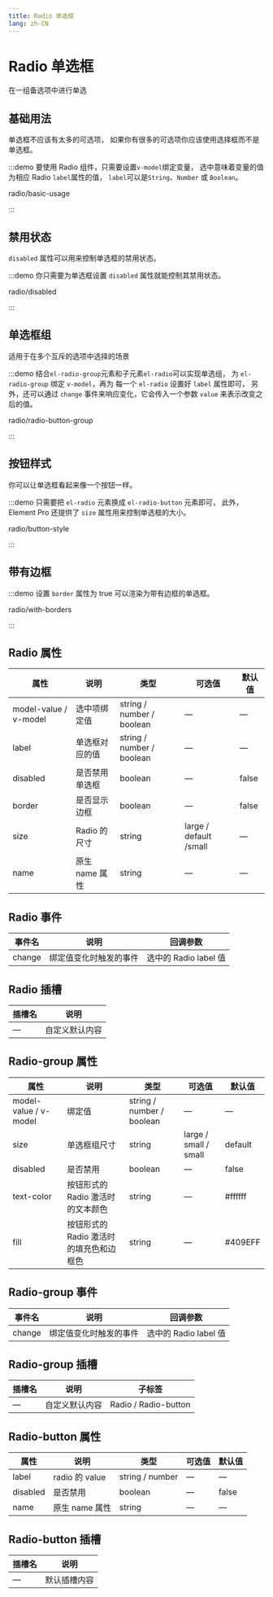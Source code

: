 ```yaml
---
title: Radio 单选框
lang: zh-CN
---
```


# Radio 单选框

在一组备选项中进行单选

## 基础用法

单选框不应该有太多的可选项， 如果你有很多的可选项你应该使用选择框而不是单选框。

:::demo 要使用 Radio 组件，只需要设置`v-model`绑定变量， 选中意味着变量的值为相应 Radio `label`属性的值， `label`可以是`String`、`Number` 或 `Boolean`。

radio/basic-usage

:::

## 禁用状态

`disabled` 属性可以用来控制单选框的禁用状态。

:::demo 你只需要为单选框设置 `disabled` 属性就能控制其禁用状态。

radio/disabled

:::

## 单选框组

适用于在多个互斥的选项中选择的场景

:::demo 结合`el-radio-group`元素和子元素`el-radio`可以实现单选组， 为 `el-radio-group` 绑定 `v-model`，再为 每一个 `el-radio` 设置好 `label` 属性即可， 另外，还可以通过 `change` 事件来响应变化，它会传入一个参数 `value` 来表示改变之后的值。

radio/radio-button-group

:::

## 按钮样式

你可以让单选框看起来像一个按钮一样。

:::demo 只需要把 `el-radio` 元素换成 `el-radio-button` 元素即可， 此外，Element Pro 还提供了 `size` 属性用来控制单选框的大小。

radio/button-style

:::

## 带有边框

:::demo 设置 `border` 属性为 true 可以渲染为带有边框的单选框。

radio/with-borders

:::

## Radio 属性

| 属性                    | 说明         | 类型                        | 可选值                    | 默认值   |
| --------------------- | ---------- | ------------------------- | ---------------------- | ----- |
| model-value / v-model | 选中项绑定值     | string / number / boolean | —                      | —     |
| label                 | 单选框对应的值    | string / number / boolean | —                      | —     |
| disabled              | 是否禁用单选框    | boolean                   | —                      | false |
| border                | 是否显示边框     | boolean                   | —                      | false |
| size                  | Radio 的尺寸  | string                    | large / default /small | —     |
| name                  | 原生 name 属性 | string                    | —                      | —     |

## Radio 事件

| 事件名    | 说明          | 回调参数              |
| ------ | ----------- | ----------------- |
| change | 绑定值变化时触发的事件 | 选中的 Radio label 值 |

## Radio 插槽

| 插槽名 | 说明      |
| --- | ------- |
| —   | 自定义默认内容 |

## Radio-group 属性

| 属性                    | 说明                      | 类型                        | 可选值                   | 默认值     |
| --------------------- | ----------------------- | ------------------------- | --------------------- | ------- |
| model-value / v-model | 绑定值                     | string / number / boolean | —                     | —       |
| size                  | 单选框组尺寸                  | string                    | large / small / small | default |
| disabled              | 是否禁用                    | boolean                   | —                     | false   |
| text-color            | 按钮形式的 Radio 激活时的文本颜色    | string                    | —                     | #ffffff |
| fill                  | 按钮形式的 Radio 激活时的填充色和边框色 | string                    | —                     | #409EFF |

## Radio-group 事件

| 事件名    | 说明          | 回调参数              |
| ------ | ----------- | ----------------- |
| change | 绑定值变化时触发的事件 | 选中的 Radio label 值 |

## Radio-group 插槽

| 插槽名 | 说明      | 子标签                  |
| --- | ------- | -------------------- |
| —   | 自定义默认内容 | Radio / Radio-button |

## Radio-button 属性

| 属性       | 说明            | 类型              | 可选值 | 默认值   |
| -------- | ------------- | --------------- | --- | ----- |
| label    | radio 的 value | string / number | —   | —     |
| disabled | 是否禁用          | boolean         | —   | false |
| name     | 原生 name 属性    | string          | —   | —     |

## Radio-button 插槽

| 插槽名 | 说明     |
| --- | ------ |
| —   | 默认插槽内容 |
